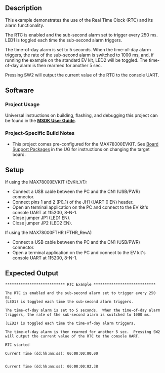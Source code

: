 ## Description

This example demonstrates the use of the Real Time Clock (RTC) and its alarm functionality.

The RTC is enabled and the sub-second alarm set to trigger every 250 ms.
LED1 is toggled each time the sub-second alarm triggers.  

The time-of-day alarm is set to 5 seconds.  When the time-of-day alarm triggers, the rate of the sub-second alarm is switched to 1000 ms, and, if running the example on the standard EV kit, LED2 will be toggled. The time-of-day alarm is then rearmed for another 5 sec.

Pressing SW2 will output the current value of the RTC to the console UART.

## Software

### Project Usage

Universal instructions on building, flashing, and debugging this project can be found in the **[MSDK User Guide](https://analog-devices-msdk.github.io/msdk/USERGUIDE/)**.

### Project-Specific Build Notes

* This project comes pre-configured for the MAX78000EVKIT.  See [Board Support Packages](https://analog-devices-msdk.github.io/msdk/USERGUIDE/#board-support-packages) in the UG for instructions on changing the target board.

## Setup

If using the MAX78000EVKIT (EvKit_V1):
-   Connect a USB cable between the PC and the CN1 (USB/PWR) connector.
-   Connect pins 1 and 2 (P0_1) of the JH1 (UART 0 EN) header.
-   Open an terminal application on the PC and connect to the EV kit's console UART at 115200, 8-N-1.
-   Close jumper JP1 (LED1 EN).
-   Close jumper JP2 (LED2 EN).

If using the MAX78000FTHR (FTHR_RevA)
-   Connect a USB cable between the PC and the CN1 (USB/PWR) connector.
-   Open a terminal application on the PC and connect to the EV kit's console UART at 115200, 8-N-1.

## Expected Output

```
*************************** RTC Example ****************************

The RTC is enabled and the sub-second alarm set to trigger every 250 ms.
(LED1) is toggled each time the sub-second alarm triggers.

The time-of-day alarm is set to 5 seconds.  When the time-of-day alarm
triggers, the rate of the sub-second alarm is switched to 1000 ms.

(LED2) is toggled each time the time-of-day alarm triggers.

The time-of-day alarm is then rearmed for another 5 sec.  Pressing SW2
will output the current value of the RTC to the console UART.

RTC started

Current Time (dd:hh:mm:ss): 00:00:00:00.00


Current Time (dd:hh:mm:ss): 00:00:00:02.38
```


